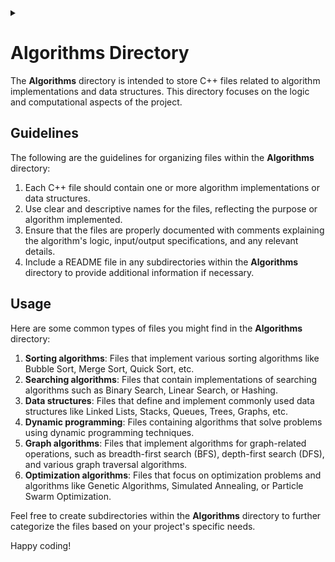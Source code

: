 <details><summary></summary>
<p>
~Doxygen flag/marks~
  
\dir src/algorithms
</p>
</details>

# Algorithms Directory

The **Algorithms** directory is intended to store C++ files related to algorithm implementations and data structures. This directory focuses on the logic and computational aspects of the project.

## Guidelines

The following are the guidelines for organizing files within the **Algorithms** directory:

1. Each C++ file should contain one or more algorithm implementations or data structures.
2. Use clear and descriptive names for the files, reflecting the purpose or algorithm implemented.
3. Ensure that the files are properly documented with comments explaining the algorithm's logic, input/output specifications, and any relevant details.
4. Include a README file in any subdirectories within the **Algorithms** directory to provide additional information if necessary.

## Usage

Here are some common types of files you might find in the **Algorithms** directory:

1. **Sorting algorithms**: Files that implement various sorting algorithms like Bubble Sort, Merge Sort, Quick Sort, etc.
2. **Searching algorithms**: Files that contain implementations of searching algorithms such as Binary Search, Linear Search, or Hashing.
3. **Data structures**: Files that define and implement commonly used data structures like Linked Lists, Stacks, Queues, Trees, Graphs, etc.
4. **Dynamic programming**: Files containing algorithms that solve problems using dynamic programming techniques.
5. **Graph algorithms**: Files that implement algorithms for graph-related operations, such as breadth-first search (BFS), depth-first search (DFS), and various graph traversal algorithms.
6. **Optimization algorithms**: Files that focus on optimization problems and algorithms like Genetic Algorithms, Simulated Annealing, or Particle Swarm Optimization.

Feel free to create subdirectories within the **Algorithms** directory to further categorize the files based on your project's specific needs.

Happy coding!